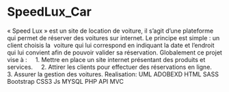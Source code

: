 # SpeedLux_Car
« Speed Lux » est un site de location de voiture, il s’agit d’une plateforme qui permet de réserver des voitures sur internet. Le principe est simple : un client choisis la
 voiture qui lui correspond en indiquant la date et l’endroit qui lui convient afin de pouvoir valider sa réservation.
Globalement ce projet vise à :
    1. Mettre en place un site internet présentant des produits et services.
    2. Attirer les clients pour effectuer des réservations en ligne.
    3. Assurer la gestion des voitures.
 Realisation:
 UML
 ADOBEXD
 HTML 
 SASS
 Bootstrap
 CSS3
 Js
 MYSQL
 PHP
 API
 MVC
 

